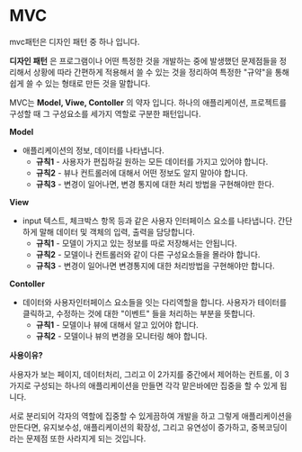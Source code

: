 # MVC

mvc패턴은 디자인 패턴 중 하나 입니다.

__디자인 패턴__ 은  프로그램이나 어떤 특정한 것을 개발하는 중에 발생했던 문제점들을 정리해서 상황에 따라 간편하게 적용해서 쓸 수 있는 것을 정리하여 특정한 "규약"을 통해 쉽게 쓸 수 있는 형태로 만든 것을 말합니다. 



MVC는 __Model, Viwe, Contoller__ 의 약자 입니다. 하나의 애플리케이션, 프로젝트를 구성할 때 그 구성요소를 세가지 역할로 구분한 패턴입니다. 



__Model__ 

- 애플리케이션의 정보, 데이터를 나타냅니다.
  - __규칙1__ - 사용자가 편집하길 원하는 모든 데이터를 가지고 있어야 합니다.
  - __규칙2__ - 뷰나 컨트롤러에 대해서 어떤 정보도 알지 말아야 합니다.
  - __규칙3__ - 변경이 일어나면, 변경 통지에 대한 처리 방법을 구현해야만 한다.



__View__

- input 텍스트, 체크박스 항목 등과 같은 사용자 인터페이스 요소를 나타냅니다. 간단하게 말해 데이터 및 객체의 입력, 출력을 담당합니다.
  - __규칙1__ - 모델이 가지고 있는 정보를 따로 저장해서는 안됩니다.
  - __규칙2__ - 모델이나 컨트롤러와 같이 다른 구성요소들을 몰라야 합니다.
  - __규칙3__ - 변경이 일어나면 변경통지에 대한 처리방법을 구현해야만 합니다.



__Contoller__

- 데이터와 사용자인터페이스 요소들을 잇는 다리역할을 합니다. 사용자가 테이터를 클릭하고, 수정하는 것에 대한 "이벤트" 들을 처리하는 부분을 뜻합니다.
  -  __규칙1__ - 모델이나 뷰에 대해서 알고 있어야 합니다.
  - __규칙2__ - 모델이나 뷰의 변경을 모니터링 해야 합니다.



__사용이유?__ 

사용자가 보는 페이지, 데이터처리, 그리고 이 2가지를 중간에서 제어하는 컨트롤, 이 3가지로 구성되는 하나의 애플리케이션을 만들면 각각 맡은바에만 집중을 할 수 있게 됩니다.

서로 분리되어 각자의 역할에 집중할 수 있게끔하여 개발을 하고 그렇게 애플리케이션을 만든다면, 유지보수성, 애플리케이션의 확장성, 그리고 유연성이 증가하고, 중복코딩이라는 문제점 또한 사라지게 되는 것입니다. 